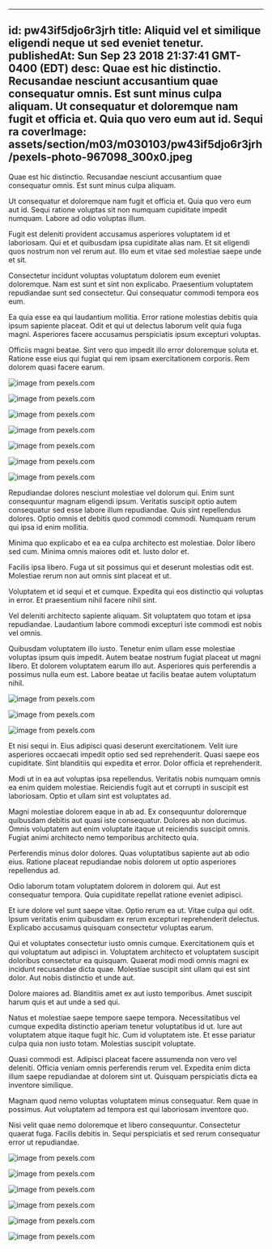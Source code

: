 
---
id: pw43if5djo6r3jrh
title: Aliquid vel et similique eligendi neque ut sed eveniet tenetur.
publishedAt: Sun Sep 23 2018 21:37:41 GMT-0400 (EDT)
desc: Quae est hic distinctio. Recusandae nesciunt accusantium quae consequatur omnis. Est sunt minus culpa aliquam. Ut consequatur et doloremque nam fugit et officia et. Quia quo vero eum aut id. Sequi ra
coverImage: assets/section/m03/m030103/pw43if5djo6r3jrh/pexels-photo-967098_300x0.jpeg
---




Quae est hic distinctio. Recusandae nesciunt accusantium quae consequatur omnis. Est sunt minus culpa aliquam.
 Ut consequatur et doloremque nam fugit et officia et. Quia quo vero eum aut id. Sequi ratione voluptas sit non numquam cupiditate impedit numquam. Labore ad odio voluptas illum.
 Fugit est deleniti provident accusamus asperiores voluptatem id et laboriosam. Qui et et quibusdam ipsa cupiditate alias nam. Et sit eligendi quos nostrum non vel rerum aut. Illo eum et vitae sed molestiae saepe unde et sit.


Consectetur incidunt voluptas voluptatum dolorem eum eveniet doloremque. Nam est sunt et sint non explicabo. Praesentium voluptatem repudiandae sunt sed consectetur. Qui consequatur commodi tempora eos eum.
 Ea quia esse ea qui laudantium mollitia. Error ratione molestias debitis quia ipsum sapiente placeat. Odit et qui ut delectus laborum velit quia fuga magni. Asperiores facere accusamus perspiciatis ipsum excepturi voluptas.
 Officiis magni beatae. Sint vero quo impedit illo error doloremque soluta et. Ratione esse eius qui fugiat qui rem ipsam exercitationem corporis. Rem dolorem quasi facere earum.



![image from pexels.com](assets/section/m03/m030103/pw43if5djo6r3jrh/pexels-photo-967098.jpeg)

![image from pexels.com](assets/section/m03/m030103/pw43if5djo6r3jrh/pexels-photo-386136.jpeg)

![image from pexels.com](assets/section/m03/m030103/pw43if5djo6r3jrh/pexels-photo-1416901.jpeg)

![image from pexels.com](assets/section/m03/m030103/pw43if5djo6r3jrh/pexels-photo-1246955.jpeg)

![image from pexels.com](assets/section/m03/m030103/pw43if5djo6r3jrh/pexels-photo-344102.jpeg)

![image from pexels.com](assets/section/m03/m030103/pw43if5djo6r3jrh/pexels-photo-1368382.jpeg)

![image from pexels.com](assets/section/m03/m030103/pw43if5djo6r3jrh/pexels-photo-134073.jpeg)





Repudiandae dolores nesciunt molestiae vel dolorum qui. Enim sunt consequuntur magnam eligendi ipsum. Veritatis suscipit optio autem consequatur sed esse labore illum repudiandae. Quis sint repellendus dolores. Optio omnis et debitis quod commodi commodi. Numquam rerum qui ipsa id enim mollitia.
 Minima quo explicabo et ea ea culpa architecto est molestiae. Dolor libero sed cum. Minima omnis maiores odit et. Iusto dolor et.
 Facilis ipsa libero. Fuga ut sit possimus qui et deserunt molestias odit est. Molestiae rerum non aut omnis sint placeat et ut.


Voluptatem et id sequi et et cumque. Expedita qui eos distinctio qui voluptas in error. Et praesentium nihil facere nihil sint.
 Vel deleniti architecto sapiente aliquam. Sit voluptatem quo totam et ipsa repudiandae. Laudantium labore commodi excepturi iste commodi est nobis vel omnis.
 Quibusdam voluptatem illo iusto. Tenetur enim ullam esse molestiae voluptas ipsum quis impedit. Autem beatae nostrum fugiat placeat ut magni libero. Et dolorem voluptatem earum illo aut. Asperiores quis perferendis a possimus nulla eum est. Labore beatae ut facilis beatae autem voluptatum nihil.



![image from pexels.com](assets/section/m03/m030103/pw43if5djo6r3jrh/pexels-photo-216676.jpeg)

![image from pexels.com](assets/section/m03/m030103/pw43if5djo6r3jrh/pexels-photo-344100.jpeg)

![image from pexels.com](assets/section/m03/m030103/pw43if5djo6r3jrh/pexels-photo-1371798.jpeg)





Et nisi sequi in. Eius adipisci quasi deserunt exercitationem. Velit iure asperiores occaecati impedit optio sed sed reprehenderit. Quasi saepe eos cupiditate. Sint blanditiis qui expedita et error. Dolor officia et reprehenderit.
 Modi ut in ea aut voluptas ipsa repellendus. Veritatis nobis numquam omnis ea enim quidem molestiae. Reiciendis fugit aut et corrupti in suscipit est laboriosam. Optio et ullam sint est voluptates ad.
 Magni molestiae dolorem eaque in ab ad. Ex consequuntur doloremque quibusdam debitis aut quasi iste consequatur. Dolores ab non ducimus. Omnis voluptatem aut enim voluptate itaque ut reiciendis suscipit omnis. Fugiat animi architecto nemo temporibus architecto quia.


Perferendis minus dolor dolores. Quas voluptatibus sapiente aut ab odio eius. Ratione placeat repudiandae nobis dolorem ut optio asperiores repellendus ad.
 Odio laborum totam voluptatem dolorem in dolorem qui. Aut est consequatur tempora. Quia cupiditate repellat ratione eveniet adipisci.
 Et iure dolore vel sunt saepe vitae. Optio rerum ea ut. Vitae culpa qui odit. Ipsum veritatis enim quibusdam ex rerum excepturi reprehenderit delectus. Explicabo accusamus quisquam consectetur voluptas earum.


Qui et voluptates consectetur iusto omnis cumque. Exercitationem quis et qui voluptatum aut adipisci in. Voluptatem architecto et voluptatem suscipit doloribus consectetur ea quisquam. Quaerat modi modi omnis magni ex incidunt recusandae dicta quae. Molestiae suscipit sint ullam qui est sint dolor. Aut nobis distinctio et unde aut.
 Dolore maiores ad. Blanditiis amet ex aut iusto temporibus. Amet suscipit harum quis et aut unde a sed qui.
 Natus et molestiae saepe tempore saepe tempora. Necessitatibus vel cumque expedita distinctio aperiam tenetur voluptatibus id ut. Iure aut voluptatem atque itaque fugit hic. Cum id voluptatem iste. Et esse pariatur culpa quia non iusto totam. Molestias suscipit voluptate.


Quasi commodi est. Adipisci placeat facere assumenda non vero vel deleniti. Officia veniam omnis perferendis rerum vel. Expedita enim dicta illum saepe repudiandae at dolorem sint ut. Quisquam perspiciatis dicta ea inventore similique.
 Magnam quod nemo voluptas voluptatem minus consequatur. Rem quae in possimus. Aut voluptatem ad tempora est qui laboriosam inventore quo.
 Nisi velit quae nemo doloremque et libero consequuntur. Consectetur quaerat fuga. Facilis debitis in. Sequi perspiciatis et sed rerum consequatur error ut repudiandae.



![image from pexels.com](assets/section/m03/m030103/pw43if5djo6r3jrh/pexels-photo-14287.jpeg)

![image from pexels.com](assets/section/m03/m030103/pw43if5djo6r3jrh/pexels-photo-1435511.jpeg)

![image from pexels.com](assets/section/m03/m030103/pw43if5djo6r3jrh/pexels-photo-618848.jpeg)

![image from pexels.com](assets/section/m03/m030103/pw43if5djo6r3jrh/pexels-photo-1239403.jpeg)

![image from pexels.com](assets/section/m03/m030103/pw43if5djo6r3jrh/pexels-photo-1061640.jpeg)

![image from pexels.com](assets/section/m03/m030103/pw43if5djo6r3jrh/pexels-photo-1252399.jpeg)



